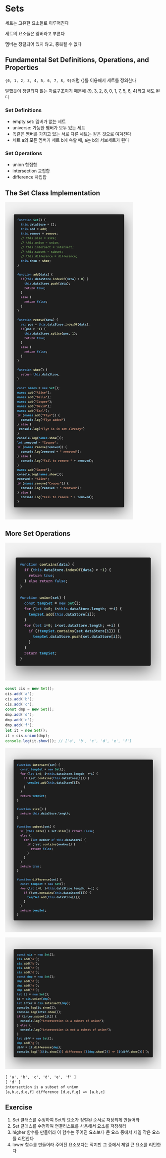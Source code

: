 # Sets

세트는 고유한 요소들로 이루어진다

세트의 요소들은 멤버라고 부른다

멤버는 정렬되어 있지 않고, 중복될 수 없다



## Fundamental Set Definitions, Operations, and Properties

`{0, 1, 2, 3, 4, 5, 6, 7, 8, 9}`처럼 {}를 이용해서 세트를 정의한다

말했듯이 정렬되지 않는 자료구조이기 때문에 {9, 3, 2, 8, 0, 1, 7, 5, 6, 4}라고 해도 된다



### Set Definitions

- empty set: 멤버가 없는 세트
- universe: 가능한 멤버가 모두 있는 세트
- 똑같은 멤버를 가지고 있는 서로 다른 세트는 같은 것으로 여겨진다
- 세트 a의 모든 멤버가 세트 b에 속할 때, a는 b의 서브세트가 된다



### Set Operations

- union 합집합
- intersection 교집합
- difference 차집합



## The Set Class Implementation

![](./examples/Sets/SetClass.png)



## More Set Operations

![](./examples/Sets/SetClass2.png)

```js
const cis = new Set();
cis.add('a');
cis.add('b');
cis.add('c');
const dmp = new Set();
dmp.add('d');
dmp.add('e');
dmp.add('f');
let it = new Set();
it = cis.union(dmp);
console.log(it.show()); // ['a', 'b', 'c', 'd', 'e', 'f']
```

![](./examples/Sets/SetClass3.png)

![](./examples/Sets/SetClass4.png)

```shell
[ 'a', 'b', 'c', 'd', 'e', 'f' ]
[ 'd' ]
intersection is a subset of union
[a,b,c,d,e,f] difference [d,e,f,g] => [a,b,c]
```



## Exercise

1. Set 클래스를 수정하여 Set의 요소가 정렬된 순서로 저장되게 만들어라
2. Set 클래스를 수정하여 연결리스트를 사용해서 요소를 저장해라
3. higher 함수를 만들어라 이 함수는 주어진 요소보다 큰 요소 중에서 제일 작은 요소를 리턴한다
4. lower 함수를 만들어라 주어진 요소보다는 작지만 그 중에서 제일 큰 요소를 리턴한다